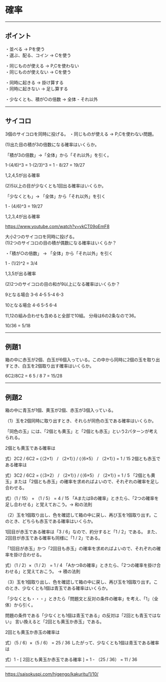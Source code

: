 # 確率

---

## ポイント

・並べる → Pを使う  
・選ぶ、配る、コイン → Cを使う  

・同じものが使える → P,Cを使わない  
・同じものが使えない → Cを使う  

・同時に起きる → 掛け算する  
・同時に起きない → 足し算する

・少なくとも、積が○の倍数 → 全体 - それ以外

---

## サイコロ

3個のサイコロを同時に投げる。
・同じものが使える → P,Cを使わない問題。  

(1)出た目の積が3の倍数になる確率はいくらか。

「積が3の倍数」→「全体」から「それ以外」を引く。

1-(4/6)^3 = 1-(2/3)^3 = 1 - 8/27 = 19/27  

1,2,4,5が出る確率

(2)5以上の目が少なくとも1回出る確率はいくらか。

「少なくとも」→ 「全体」から「それ以外」を引く

1 - (4/6)^3 = 19/27  

1,2,3,4が出る確率

<https://www.youtube.com/watch?v=vkCT09oEmF8>  

大小2つのサイコロを同時に投げる。  
(1)2つのサイコロの目の積が偶数になる確率はいくらか？  

・「積が○の倍数」 → 「全体」から「それ以外」を引く

1 - (1/2)^2 = 3/4  

1,3,5が出る確率  

(2)2つのサイコロの目の和が9以上になる確率はいくらか？  

9となる場合
3-6
4-5
5-4
6-3

10となる場合
4-6
5-5
6-4

11,12の組み合わせも含めると全部で10組。
分母は6の2条なので36。  

10/36 = 5/18  

---

## 例題1

箱の中に赤玉が2個、白玉が6個入っている。この中から同時に2個の玉を取り出すとき、白玉を2個取り出す確率はいくらか。

6C2/8C2 = 6 5 / 8 7 = 15/28

---

## 例題2

箱の中に青玉が1個、黄玉が2個、赤玉が3個入っている。

（1）玉を2個同時に取り出すとき、それらが同色の玉である確率はいくらか。

「同色の玉」には、「2個とも黄玉」と「2個とも赤玉」という2パターンが考えられる。

2個とも黄玉である確率は

式）2C2 / 6C2 = {（2×1） / （2×1）} / {（6×5） / （2×1）} = 1 / 15
2個とも赤玉である確率は

式）3C2 / 6C2 = {（3×2） / （2×1）} / {（6×5） / （2×1）} = 1 / 5
「2個とも黄玉」または「2個とも赤玉」の確率を求めればよいので、それぞれの確率を足し合わせる。

式）（1 / 15） + （1 / 5） = 4 / 15
「AまたはBの確率」ときたら、「2つの確率を足し合わせる」と覚えておこう。→ 和の法則

（2）玉を1個取り出し、色を確認して箱の中に戻し、再び玉を1個取り出す。このとき、どちらも赤玉である確率はいくらか。

1回目が赤玉である確率は「3 / 6」なので、約分すると「1 / 2」である。
また、2回目が赤玉である確率も同様に「1 / 2」である。

「1回目が赤玉」かつ「2回目も赤玉」の確率を求めればよいので、それぞれの確率を掛け合わせる。

式）（1 / 2）×（1 / 2） = 1 / 4
「AかつBの確率」ときたら、「2つの確率を掛け合わせる」と覚えておこう。 → 積の法則

（3）玉を1個取り出し、色を確認して箱の中に戻し、再び玉を1個取り出す。このとき、少なくとも1個は青玉である確率はいくらか。

「少なくとも・・・」ときたら「問題文と反対の条件の確率」を考え、「1」（全体）から引く。

問題の条件である「少なくとも1個は青玉である」の反対は「2回とも青玉ではない」
言い換えると「2回とも黄玉か赤玉」である。

2回とも黄玉か赤玉の確率は

式）（5 / 6）×（5 / 6） = 25 / 36
したがって、少なくとも1個は青玉である確率は

式）1 - [ 2回とも黄玉か赤玉である確率 ]
= 1 - （25 / 36）
= 11 / 36

---

<https://saisokuspi.com/higengo/kakuritu/1/10/>
